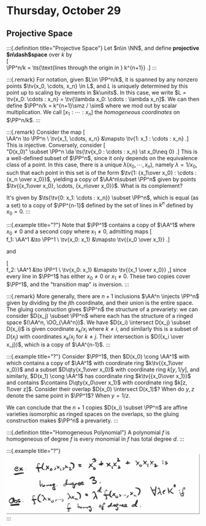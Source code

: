 # Thursday, October 29

## Projective Space

:::{.definition title="Projective Space"}
Let $n\in \NN$, and define **projective $n\dash$space** over $k$ by \
\[  
\PP^n/k = \ts{\text{lines through the origin in } k^{n+1}}
.\]
:::

:::{.remark}
For notation, given $L\in \PP^n/k$, it is spanned by any nonzero points $\tv{x_0, \cdots, x_n} \in L$, and $L$ is uniquely determined by this point up to scaling by elements in $k\units$. 
In this case, we write $L = \tv{x_0: \cdots : x_n} = \tv{\lambda x_0: \cdots : \lambda x_n]$.
We can then define $\PP^n/k = k^{n+1}\smz / \sim$ where we mod out by scalar multiplication.
We call $[x_1 : \cdots : x_n]$ the *homogeneous coordinates* on $\PP^n/k$.
:::

:::{.remark}
Consider the map
\[  
\AA^n \to \PP^n \\
\tv{x_1, \cdots, x_n} &\mapsto \tv{1: x_1 : \cdots : x_n}
.\]
This is injective.
Conversely, consider
\[  
"D(x_0)" \subset \PP^n \da \ts{\tv{x_0 : \cdots : x_n} \st x_0\neq 0}
.\]
This is a well-defined subset of $\PP^n$, since it only depends on the equivalence class of a point.
In this case, there is a unique $\lambda(x_0, \cdots, x_n)$, namely $\lambda = 1/x_0$, such that each point in this set is of the form $\tv{1: {x_1\over x_0} : \cdots : {x_n \over x_0}}$, yielding a copy of $\AA^n\subset \PP^n$ given by points $\tv{{x_1\over x_0}, \cdots, {x_n\over x_0}}$.
What is its complement?

It's given by $\ts{\tv{0: x_1: \cdots : x_n}} \subset \PP^n$, which is equal (as a set) to a copy of $\PP^{n-1}$ defined by the set of lines in $k^n$ defined by $x_0 = 0$.
:::

:::{.example title="?"}
Note that $\PP^1$ contains a copy of $\AA^1$ where $x_0 \neq 0$ and a second copy where $x_1 \neq 0$, admitting maps
\[  
f_1: \AA^1 &\to \PP^1 \\
\tv{x_0: x_1} &\mapsto \tv{{x_0 \over x_1}}
.\]

and

\[  
f_2: \AA^1 &\to \PP^1 \\
\tv{x_0: x_1} &\mapsto \tv{{x_1 \over x_0}}
,\]
since every line in $\PP^1$ has either $x_0\neq 0$ or $x_1 \neq 0$.
These two copies cover $\PP^1$, and the "transition map" is inversion.
:::

:::{.remark}
More generally, there are $n+1$ inclusions $\AA^n \injects \PP^n$ given by dividing by the $j$th coordinate, and their union is the entire space.
The gluing construction gives $\PP^n$ the structure of a prevariety: we can consider $D(x_j) \subset \PP^n$ where each has the structure of a ringed space $(\AA^n, \OO_{\AA^n})$.
We have $D(x_i) \intersect D(x_j) \subset  D(x_i)$ is given coordinate $x_k/x_i$ where $k\neq i$, and similarly this is a subset of $D(x_j)$ with coordinates $x_k/x_j$ for $k\neq j$.
Their intersection is $D({x_i \over x_j})$, which is a copy of $\AA^{n-1}$.
:::

:::{.example title="?"}
Consider $\PP^1$, then 
$D(x_0) \cong \AA^1$ with which contains a copy of $\AA^1$ with coordinate ring $k\tv{{x_1\over x_0}}$ and a subset $D\qty{x_1\over x_0}$ with coordinate ring $k[y, 1/y]$, and similarly,
$D(x_1) \cong \AA^1$ has coordinate ring $k\tv{{x_0\over x_1}}$ and contains $\contains D\qty{x_0\over x_1}$ with coordinate ring $k[z, 1\over z]$.
Consider their overlap $D(x_0) \intersect D(x_1)$? 
When do $y, z$ denote the same point in $\PP^1$?
When $y = 1/z$.

We can conclude that the $n+1$ copies $D(x_i) \subset \PP^n$ are affine varieties isomorphic as ringed spaces on the overlaps, so the gluing construction makes $\PP^n$ a prevariety.
:::

:::{.definition title="Homogeneous Polynomial"}
A polynomial $f$ is homogeneous of degree $f$ is every monomial in $f$ has total degree $d$.
:::

:::{.example title="?"}
![Image](figures/image_2020-10-29-10-29-48.png)
:::


